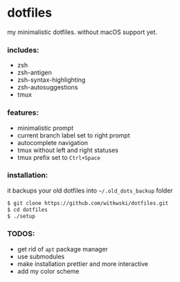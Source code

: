 # dotfiles

my minimalistic dotfiles. without macOS support yet.


### includes:
- zsh
- zsh-antigen
- zsh-syntax-highlighting
- zsh-autosuggestions
- tmux


### features:
- minimalistic prompt
- current branch label set to right prompt
- autocomplete navigation
- tmux without left and right statuses
- tmux prefix set to `Ctrl+Space`


### installation:

it backups your old dotfiles into `~/.old_dots_backup` folder

```sh
$ git clone https://github.com/witkwski/dotfiles.git
$ cd dotfiles
$ ./setup
```

### TODOS:
- get rid of `apt` package manager
- use submodules
- make installation prettier and more interactive
- add my color scheme
